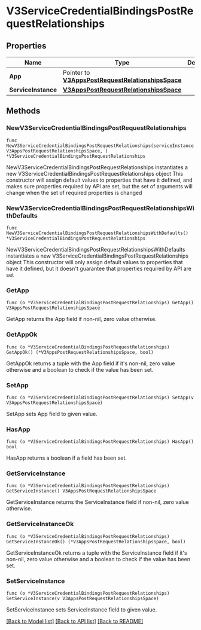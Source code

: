 # V3ServiceCredentialBindingsPostRequestRelationships

## Properties

Name | Type | Description | Notes
------------ | ------------- | ------------- | -------------
**App** | Pointer to [**V3AppsPostRequestRelationshipsSpace**](V3AppsPostRequestRelationshipsSpace.md) |  | [optional] 
**ServiceInstance** | [**V3AppsPostRequestRelationshipsSpace**](V3AppsPostRequestRelationshipsSpace.md) |  | 

## Methods

### NewV3ServiceCredentialBindingsPostRequestRelationships

`func NewV3ServiceCredentialBindingsPostRequestRelationships(serviceInstance V3AppsPostRequestRelationshipsSpace, ) *V3ServiceCredentialBindingsPostRequestRelationships`

NewV3ServiceCredentialBindingsPostRequestRelationships instantiates a new V3ServiceCredentialBindingsPostRequestRelationships object
This constructor will assign default values to properties that have it defined,
and makes sure properties required by API are set, but the set of arguments
will change when the set of required properties is changed

### NewV3ServiceCredentialBindingsPostRequestRelationshipsWithDefaults

`func NewV3ServiceCredentialBindingsPostRequestRelationshipsWithDefaults() *V3ServiceCredentialBindingsPostRequestRelationships`

NewV3ServiceCredentialBindingsPostRequestRelationshipsWithDefaults instantiates a new V3ServiceCredentialBindingsPostRequestRelationships object
This constructor will only assign default values to properties that have it defined,
but it doesn't guarantee that properties required by API are set

### GetApp

`func (o *V3ServiceCredentialBindingsPostRequestRelationships) GetApp() V3AppsPostRequestRelationshipsSpace`

GetApp returns the App field if non-nil, zero value otherwise.

### GetAppOk

`func (o *V3ServiceCredentialBindingsPostRequestRelationships) GetAppOk() (*V3AppsPostRequestRelationshipsSpace, bool)`

GetAppOk returns a tuple with the App field if it's non-nil, zero value otherwise
and a boolean to check if the value has been set.

### SetApp

`func (o *V3ServiceCredentialBindingsPostRequestRelationships) SetApp(v V3AppsPostRequestRelationshipsSpace)`

SetApp sets App field to given value.

### HasApp

`func (o *V3ServiceCredentialBindingsPostRequestRelationships) HasApp() bool`

HasApp returns a boolean if a field has been set.

### GetServiceInstance

`func (o *V3ServiceCredentialBindingsPostRequestRelationships) GetServiceInstance() V3AppsPostRequestRelationshipsSpace`

GetServiceInstance returns the ServiceInstance field if non-nil, zero value otherwise.

### GetServiceInstanceOk

`func (o *V3ServiceCredentialBindingsPostRequestRelationships) GetServiceInstanceOk() (*V3AppsPostRequestRelationshipsSpace, bool)`

GetServiceInstanceOk returns a tuple with the ServiceInstance field if it's non-nil, zero value otherwise
and a boolean to check if the value has been set.

### SetServiceInstance

`func (o *V3ServiceCredentialBindingsPostRequestRelationships) SetServiceInstance(v V3AppsPostRequestRelationshipsSpace)`

SetServiceInstance sets ServiceInstance field to given value.



[[Back to Model list]](../README.md#documentation-for-models) [[Back to API list]](../README.md#documentation-for-api-endpoints) [[Back to README]](../README.md)



